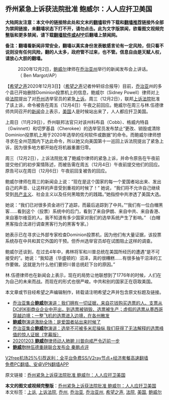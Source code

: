  <h2>乔州紧急上诉获法院批准 鲍威尔：人人应扞卫美国</h2> <p class="notice"><b>大陆网友注意：本文中的链接除此处和文末的<a href="https://github.com/bannedbook/fanqiang" >翻墙</a>软件下载和<a href="https://github.com/killgcd/justmysocks/blob/master/README.md">翻墙推荐</a>链接外全部为禁网链接，未翻墙状态下打不开，请勿点击。此为文字版禁闻，欲看图文视频完整版和更多禁闻，请下载<a href="https://github.com/bannedbook/fanqiang">翻墙软件或APP</a>后翻墙上禁闻网。</p><p>备注：翻墙看新闻非常安全，翻墙以真实身份发表敏感言论有一定风险，但只看不说则没有任何风险，翻的人太多，政府管不过来，也不管。信息自由是天赋人权，请放心大胆的翻墙。</b></p>  <div class="entry"> <figure><figcaption>2020年12月2日，<a href="https://www.bannedbook.org/bnews/tag/%e9%b2%8d%e5%a8%81%e5%b0%94/" class="st_tag internal_tag" rel="tag" title="标签 鲍威尔 下的日志">鲍威尔</a>律师在<a href="https://www.bannedbook.org/bnews/tag/%e4%b9%94%e6%b2%bb%e4%ba%9a%e5%b7%9e/" class="st_tag internal_tag" rel="tag" title="标签 乔治亚州 下的日志">乔治亚州</a>举行的新闻发布会上讲话。（ Ben Margot/AP）</figcaption></figure> <p>【<span class='wp_keywordlink_affiliate'><a href="https://www.soundofhope.org" title="希望之声" target="_blank">希望之声</a></span>2020年12月3日】（<a href="https://www.bannedbook.org/bnews/tag/%e5%b8%8c%e6%9c%9b%e4%b9%8b%e5%a3%b0/" class="st_tag internal_tag" rel="tag" title="标签 希望之声 下的日志">希望之声</a>记者仲轩综合报导）目前，<a href="https://www.bannedbook.org/bnews/tag/%E4%B9%94%E6%B2%BB%E4%BA%9A/" class="st_tag internal_tag" rel="tag" title="标签 乔治亚 下的日志">乔治亚</a>州的多个县已开始删除Dominion投票机上的信息，鲍威尔（Sidney Powell）律师对上级<a href="https://www.bannedbook.org/bnews/tag/%e6%b3%95%e9%99%a2/" class="st_tag internal_tag" rel="tag" title="标签 法院 下的日志">法院</a>提出了对<a href="https://www.bannedbook.org/bnews/tag/%E4%B9%94%E5%B7%9E/" class="st_tag internal_tag" rel="tag" title="标签 乔州 下的日志">乔州</a>选举官员的紧急<a href="https://www.bannedbook.org/bnews/tag/%E4%B8%8A%E8%AF%89/" class="st_tag internal_tag" rel="tag" title="标签 上诉 下的日志">上诉</a>。周三（12月2日），联邦<a href="https://www.bannedbook.org/bnews/tag/%E4%B8%8A%E8%AF%89%E6%B3%95%E9%99%A2/" class="st_tag internal_tag" rel="tag" title="标签 上诉法院 下的日志">上诉法院</a>批准了该上诉，命令被告在周五（12月4日）午夜之前回应。鲍威尔在周三与林.伍德律师共同召开的<span class='wp_keywordlink_affiliate'><a href="https://www.bannedbook.org/" title="新闻">新闻</a></span>会上表示，<a href="https://www.bannedbook.org/bnews/tag/%e7%be%8e%e5%9b%bd/" class="st_tag internal_tag" rel="tag" title="标签 美国 下的日志">美国</a>人是时候站出来了，人人都应扞卫美国。</p> <p>上周日（11月29日），乔州联邦法官只对该州科布县（Cobb）、格威内特县（Gwinnett）和切罗基县（Cherokee）的选举官员发布禁止“更改、销毁或清除Dominion投票机上用于2020年选举的任何软件或数据”的命令。而鲍威尔律师想寻求在全州范围内下达此命令，所以她又向美国第十一巡回上诉法院提出了紧急上诉，因为很多地方都开始在将机器重置归零。</p> <p>周三（12月2日），上诉法院批准了鲍威尔律师的紧急上诉，并命令原告在午夜前提交他们的初步案情陈述，而被告需在周五（12月4日）午夜前提交他们的回应。原告可以在周日（12月6日）午夜前回复被告的回应。</p>  <p>鲍威尔律师在周三的新闻会上说：“现在是这个国家的每一个爱国者站出来、发出自己的声音、让这样的声音受到重视的时候了！” 她说，“我们将不允许自己继续受到<span class='wp_keywordlink'><a href="https://www.bannedbook.org/forum2/topic6177.html" title="《共产主义的终极目的》" target="_blank">共产主义</a></span>、社会主义以及任何黑暗势力的践踏。”她指控中共渗透了美国大选。</p> <p>她说：“我们已对很多资金进行了追踪，而最后追踪到了中共。”“我们有一位白帽黑客……看到这个（投票）系统中的后门，看到了来自伊朗、来自中共、来自香港、来自塞尔维亚的人。我不知道有多少国家对我们的选举系统产生了影响。” （白帽黑客指合法进行调查黑客行为的黑客专家。）</p> <p>她表示已在寻求让外部专家检查Dominion投票机，因为他们有大量证据，该投票系统存在中共和其它外国的干预。但乔州选举官员却在试图阻止这样的调查。</p>  <p>鲍威尔还谈到，在过去4年中，弗林将军和川普总统在美国所经历的遭遇“是不可接受的”。她说：“我知道（华盛顿的）沼泽，真的很糟糕&#8230;&#8230;有很多抽干沼泽的工作要做。这就是为什么他们要把川普总统赶下台的原因。”</p> <p>林.伍德律师也在新闻会上表示，现在的局势让他联想到了1776年的时候，人们在为自己的未来而战。而现在的形式也很严峻。中共和别的国家正在窃取美国。</p> <p>本文章或节目经希望之声编辑制作，转载请注明希望之声并包含原文标题及链接。</p>  <ul class='op-related-articles' title='相关阅读'> <li><a href='https://www.bannedbook.org/bnews/bannedvideo/20201204/1441619.html' target='_blank'>乔治亚集会<b>鲍威尔</b>演讲：我们拥有一切证据，来自花钱购买选票的人、支票从DC的K街商业企业中开出，到选票被销毁、选票被生产；虚假的选票从墨西哥穿越边境；一整飞机的选票进入边境，在各州散发</a></li> <li><a href='https://www.bannedbook.org/bnews/cbnews/20201204/1441614.html' target='_blank'><b>鲍威尔</b>演讲激励全场：是爱国者站出来时候了</a></li> <li><a href='https://www.bannedbook.org/bnews/bannedvideo/20201203/1441600.html' target='_blank'>乔治亚集会<b>鲍威尔</b>演讲：选举不可被多米尼操纵 我们获得了无法解释的选票峰值的惊人证据（字幕版）</a></li> <li><a href='https://www.bannedbook.org/bnews/taiwannews/20201203/1441571.html' target='_blank'>20201203 <b>鲍威尔</b>律师动人肺腑 川普向戒严令迈前一步</a></li> <li><a href='https://www.bannedbook.org/bnews/bannedvideo/20201203/1441483.html' target='_blank'><b>鲍威尔</b>林伍德重磅联合发布会 秦鹏点评</a></li> </ul> <p class="texttj"> <a href="https://github.com/bannedbook/fanqiang/wiki/V2ray%E6%9C%BA%E5%9C%BA" target="_blank">V2free机场25%引荐返利：全平台免费SS/V2ray节点+经济套餐高速翻墙</a><br/> <a href="https://github.com/bannedbook/fanqiang/wiki/%E7%A6%81%E9%97%BB%E7%BD%91%E5%AE%89%E5%8D%93%E7%BF%BB%E5%A2%99%E6%96%B0%E9%97%BBAPP" target="_blank">免费PC翻墙、安卓VPN翻墙APP</a></p><p>原文链接：<a class="src_link"  href="https://www.soundofhope.org/post/449698" target="_blank">乔州紧急上诉获法院批准 鲍威尔：人人应扞卫美国</a></p><a name='sharetosocial'></a>       <div><b>本文的图文或视频完整版</b>：<a href='https://www.bannedbook.org/bnews/comments/20201204/1441628.html'>乔州紧急上诉获法院批准 鲍威尔：人人应扞卫美国</a></div>  </div><!--END ENTRY--> <div class="postfooter"> <div>本文标签：<a href="https://www.bannedbook.org/bnews/tag/%E4%B8%8A%E8%AF%89/" rel="tag">上诉</a>, <a href="https://www.bannedbook.org/bnews/tag/%E4%B8%8A%E8%AF%89%E6%B3%95%E9%99%A2/" rel="tag">上诉法院</a>, <a href="https://www.bannedbook.org/bnews/tag/%E4%B9%94%E5%B7%9E/" rel="tag">乔州</a>, <a href="https://www.bannedbook.org/bnews/tag/%E4%B9%94%E6%B2%BB%E4%BA%9A/" rel="tag">乔治亚</a>, <a href="https://www.bannedbook.org/bnews/tag/%e4%b9%94%e6%b2%bb%e4%ba%9a%e5%b7%9e/" rel="tag">乔治亚州</a>, <a href="https://www.bannedbook.org/bnews/tag/%e5%b8%8c%e6%9c%9b%e4%b9%8b%e5%a3%b0/" rel="tag">希望之声</a>, <a href="https://www.bannedbook.org/bnews/tag/%e6%b3%95%e9%99%a2/" rel="tag">法院</a>, <a href="https://www.bannedbook.org/bnews/tag/%e7%be%8e%e5%9b%bd/" rel="tag">美国</a>, <a href="https://www.bannedbook.org/bnews/tag/%e9%b2%8d%e5%a8%81%e5%b0%94/" rel="tag">鲍威尔</a></div>  </div><!--END POSTFOOTER--> 